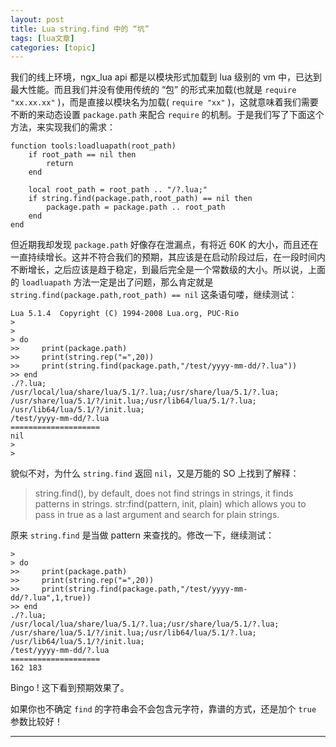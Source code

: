 ```yaml
---
layout: post
title: Lua string.find 中的 “坑”  
tags: [lua文章]
categories: [topic]
---
```

我们的线上环境，ngx_lua api 都是以模块形式加载到 lua 级别的 vm 中，已达到最大性能。而且我们并没有使用传统的 “包”
的形式来加载(也就是 `require "xx.xx.xx"` )，而是直接以模块名为加载( `require "xx"`
)，这就意味着我们需要不断的来动态设置 `package.path` 来配合 `require` 的机制。于是我们写了下面这个方法，来实现我们的需求：

    
    
    function tools:loadluapath(root_path)
        if root_path == nil then
            return
        end
    
        local root_path = root_path .. "/?.lua;"
        if string.find(package.path,root_path) == nil then
            package.path = package.path .. root_path
        end
    end
    

但近期我却发现 `package.path` 好像存在泄漏点，有将近 60K
的大小，而且还在一直持续增长。这并不符合我们的预期，其应该是在启动阶段过后，在一段时间内不断增长，之后应该是趋于稳定，到最后完全是一个常数级的大小。所以说，上面的
`loadluapath` 方法一定是出了问题，那么肯定就是 `string.find(package.path,root_path) == nil`
这条语句喽，继续测试：

    
    
    Lua 5.1.4  Copyright (C) 1994-2008 Lua.org, PUC-Rio
    >
    >
    > do
    >>     print(package.path)
    >>     print(string.rep("=",20))
    >>     print(string.find(package.path,"/test/yyyy-mm-dd/?.lua"))
    >> end
    ./?.lua;
    /usr/local/lua/share/lua/5.1/?.lua;/usr/share/lua/5.1/?.lua;
    /usr/share/lua/5.1/?/init.lua;/usr/lib64/lua/5.1/?.lua;
    /usr/lib64/lua/5.1/?/init.lua;
    /test/yyyy-mm-dd/?.lua
    ====================
    nil
    >
    >
    

貌似不对，为什么 `string.find` 返回 `nil`，又是万能的 SO 上找到了解释：

> string.find(), by default, does not find strings in strings, it finds
> patterns in strings. str:find(pattern, init, plain) which allows you to pass
> in true as a last argument and search for plain strings.

原来 `string.find` 是当做 pattern 来查找的。修改一下，继续测试：

    
    
    >
    > do
    >>     print(package.path)
    >>     print(string.rep("=",20))
    >>     print(string.find(package.path,"/test/yyyy-mm-dd/?.lua",1,true))
    >> end
    ./?.lua;
    /usr/local/lua/share/lua/5.1/?.lua;/usr/share/lua/5.1/?.lua;
    /usr/share/lua/5.1/?/init.lua;/usr/lib64/lua/5.1/?.lua;
    /usr/lib64/lua/5.1/?/init.lua;
    /test/yyyy-mm-dd/?.lua
    ====================
    162 183
    

Bingo ! 这下看到预期效果了。

如果你也不确定 `find` 的字符串会不会包含元字符，靠谱的方式，还是加个 `true` 参数比较好！

* * *